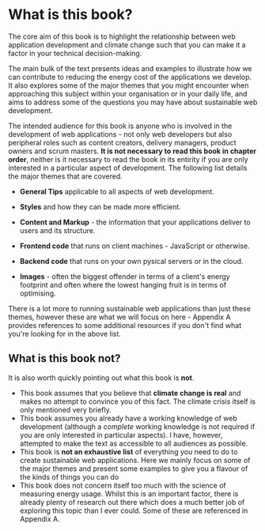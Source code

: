 # What is this book?

The core aim of this book is to highlight the relationship between web application development and climate change such that you can make it a factor in your technical decision-making.

The main bulk of the text presents ideas and examples to illustrate how we can contribute to reducing the energy cost of the applications we develop. It also explores some of the major themes that you might encounter when approaching this subject within your organisation or in your daily life, and aims to address some of the questions you may have about sustainable web development.

The intended audience for this book is anyone who is involved in the development of web applications - not only web developers but also peripheral roles such as content creators, delivery managers, product owners and scrum masters. **It is not necessary to read this book in chapter order**, neither is it necessary to read the book in its entirity if you are only interested in a particular aspect of development. The following list details the major themes that are covered.

- **General Tips** applicable to all aspects of web development.

- **Styles** and how they can be made more efficient.

- **Content and Markup** - the information that your applications deliver to users and its structure.

- **Frontend code** that runs on client machines - JavaScript or otherwise.

- **Backend code** that runs on your own pysical servers or in the cloud.

- **Images** - often the biggest offender in terms of a client's energy footprint and often where the lowest hanging fruit is in terms of optimising.

There is a lot more to running sustainable web applications than just these themes, however these are what we will focus on here - Appendix A provides references to some additional resources if you don't find what you're looking for in the above list.

## What is this book not?

It is also worth quickly pointing out what this book is **not**.

- This book assumes that you believe that **climate change is real** and makes no attempt to convince you of this fact. The climate crisis itself is only mentioned very briefly.
- This book assumes you already have a working knowledge of web development (although a _complete_ working knowledge is not required if you are only interested in particular aspects). I have, however, attempted to make the text as accessible to all audiences as possible.
- This book is **not an exhaustive list** of everything you need to do to create sustainable web applications. Here we mainly focus on some of the major themes and present some examples to give you a flavour of the kinds of things you can do
- This book does not concern itself too much with the science of measuring energy usage. Whilst this is an important factor, there is already plenty of research out there which does a much better job of exploring this topic than I ever could. Some of these are referenced in Appendix A.

